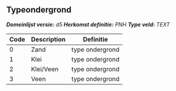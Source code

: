 ﻿## Typeondergrond

*__Domeinlijst versie:__ d5*
*__Herkomst definitie:__ PNH*
*__Type veld:__ TEXT*

|__Code__ |__Description__ |__Definitie__	|
|	---	|	---	|   ---	| 
| 0 | Zand | type ondergrond |
| 1 | Klei | type ondergrond |
| 2 | Klei/Veen | type ondergrond |
| 3 | Veen | type ondergrond |
